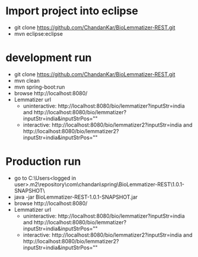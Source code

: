 # Import project into eclipse
  - git clone https://github.com/ChandanKar/BioLemmatizer-REST.git
  - mvn eclipse:eclipse

# development run
  - git clone https://github.com/ChandanKar/BioLemmatizer-REST.git
  - mvn clean
  - mvn spring-boot:run
  - browse http://localhost:8080/
  - Lemmatizer url 
    - uninteractive: http://localhost:8080/bio/lemmatizer?inputStr=india and http://localhost:8080/bio/lemmatizer?inputStr=india&inputStrPos=""
    - interactive: http://localhost:8080/bio/lemmatizer2?inputStr=india and http://localhost:8080/bio/lemmatizer2?inputStr=india&inputStrPos=""
  
# Production run
  - go to C:\Users\<logged in user>\.m2\repository\com\chandan\spring\BioLemmatizer-REST\1.0.1-SNAPSHOT\
  - java -jar BioLemmatizer-REST-1.0.1-SNAPSHOT.jar
  - browse http://localhost:8080/
  - Lemmatizer url 
    - uninteractive: http://localhost:8080/bio/lemmatizer?inputStr=india and http://localhost:8080/bio/lemmatizer?inputStr=india&inputStrPos=""
    - interactive: http://localhost:8080/bio/lemmatizer2?inputStr=india and http://localhost:8080/bio/lemmatizer2?inputStr=india&inputStrPos=""
